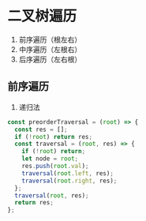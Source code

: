 <!--
 * @Author: Mia
 * @Date: 2022-05-23 11:27:27
 * @Description:
-->

# 二叉树遍历

1. 前序遍历（根左右）
2. 中序遍历（左根右）
3. 后序遍历（左右根）

## 前序遍历

1. 递归法

```javascript
const preorderTraversal = (root) => {
  const res = [];
  if (!root) return res;
  const traversal = (root, res) => {
    if (!root) return;
    let node = root;
    res.push(root.val);
    traversal(root.left, res);
    traversal(root.right, res);
  };
  traversal(root, res);
  return res;
};
```
